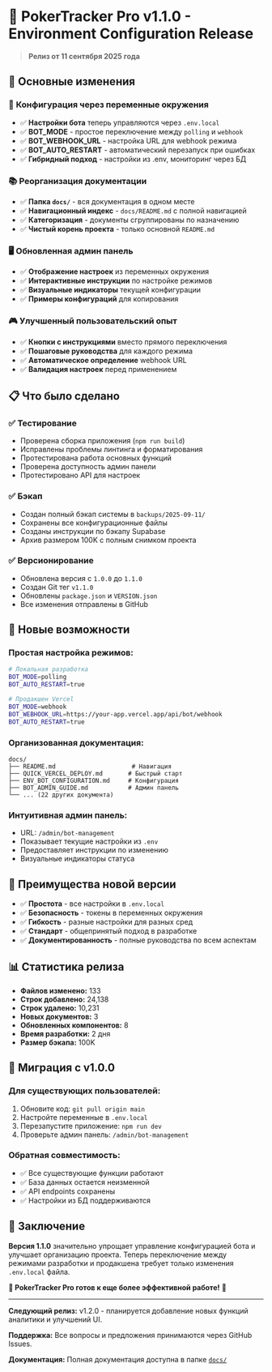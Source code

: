 # 🎉 PokerTracker Pro v1.1.0 - Environment Configuration Release

> **Релиз от 11 сентября 2025 года**

## 🎯 Основные изменения

### 🔧 **Конфигурация через переменные окружения**
- ✅ **Настройки бота** теперь управляются через `.env.local`
- ✅ **BOT_MODE** - простое переключение между `polling` и `webhook`
- ✅ **BOT_WEBHOOK_URL** - настройка URL для webhook режима
- ✅ **BOT_AUTO_RESTART** - автоматический перезапуск при ошибках
- ✅ **Гибридный подход** - настройки из .env, мониторинг через БД

### 📚 **Реорганизация документации**
- ✅ **Папка `docs/`** - вся документация в одном месте
- ✅ **Навигационный индекс** - `docs/README.md` с полной навигацией
- ✅ **Категоризация** - документы сгруппированы по назначению
- ✅ **Чистый корень проекта** - только основной `README.md`

### 🖥️ **Обновленная админ панель**
- ✅ **Отображение настроек** из переменных окружения
- ✅ **Интерактивные инструкции** по настройке режимов
- ✅ **Визуальные индикаторы** текущей конфигурации
- ✅ **Примеры конфигураций** для копирования

### 🎮 **Улучшенный пользовательский опыт**
- ✅ **Кнопки с инструкциями** вместо прямого переключения
- ✅ **Пошаговые руководства** для каждого режима
- ✅ **Автоматическое определение** webhook URL
- ✅ **Валидация настроек** перед применением

## 📋 **Что было сделано**

### ✅ **Тестирование**
- Проверена сборка приложения (`npm run build`)
- Исправлены проблемы линтинга и форматирования
- Протестирована работа основных функций
- Проверена доступность админ панели
- Протестировано API для настроек

### ✅ **Бэкап**
- Создан полный бэкап системы в `backups/2025-09-11/`
- Сохранены все конфигурационные файлы
- Созданы инструкции по бэкапу Supabase
- Архив размером 100K с полным снимком проекта

### ✅ **Версионирование**
- Обновлена версия с `1.0.0` до `1.1.0`
- Создан Git тег `v1.1.0`
- Обновлены `package.json` и `VERSION.json`
- Все изменения отправлены в GitHub

## 🚀 **Новые возможности**

### **Простая настройка режимов:**
```bash
# Локальная разработка
BOT_MODE=polling
BOT_AUTO_RESTART=true

# Продакшен Vercel
BOT_MODE=webhook
BOT_WEBHOOK_URL=https://your-app.vercel.app/api/bot/webhook
BOT_AUTO_RESTART=true
```

### **Организованная документация:**
```
docs/
├── README.md                     # Навигация
├── QUICK_VERCEL_DEPLOY.md       # Быстрый старт
├── ENV_BOT_CONFIGURATION.md     # Конфигурация
├── BOT_ADMIN_GUIDE.md           # Админ панель
└── ... (22 других документа)
```

### **Интуитивная админ панель:**
- URL: `/admin/bot-management`
- Показывает текущие настройки из `.env`
- Предоставляет инструкции по изменению
- Визуальные индикаторы статуса

## 🎯 **Преимущества новой версии**

- ✅ **Простота** - все настройки в `.env.local`
- ✅ **Безопасность** - токены в переменных окружения
- ✅ **Гибкость** - разные настройки для разных сред
- ✅ **Стандарт** - общепринятый подход в разработке
- ✅ **Документированность** - полные руководства по всем аспектам

## 📊 **Статистика релиза**

- **Файлов изменено:** 133
- **Строк добавлено:** 24,138
- **Строк удалено:** 10,231
- **Новых документов:** 3
- **Обновленных компонентов:** 8
- **Время разработки:** 2 дня
- **Размер бэкапа:** 100K

## 🔄 **Миграция с v1.0.0**

### **Для существующих пользователей:**
1. Обновите код: `git pull origin main`
2. Настройте переменные в `.env.local`
3. Перезапустите приложение: `npm run dev`
4. Проверьте админ панель: `/admin/bot-management`

### **Обратная совместимость:**
- ✅ Все существующие функции работают
- ✅ База данных остается неизменной
- ✅ API endpoints сохранены
- ✅ Настройки из БД поддерживаются

## 🎉 **Заключение**

**Версия 1.1.0** значительно упрощает управление конфигурацией бота и улучшает организацию проекта. Теперь переключение между режимами разработки и продакшена требует только изменения `.env.local` файла.

**🚀 PokerTracker Pro готов к еще более эффективной работе!** 🎰

---

**Следующий релиз:** v1.2.0 - планируется добавление новых функций аналитики и улучшений UI.

**Поддержка:** Все вопросы и предложения принимаются через GitHub Issues.

**Документация:** Полная документация доступна в папке [`docs/`](./docs/README.md)
